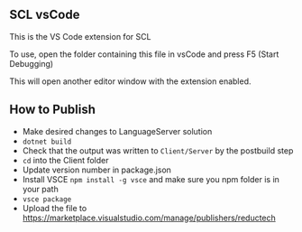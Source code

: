 ## SCL vsCode

This is the VS Code extension for SCL

To use, open the folder containing this file in vsCode and press F5 (Start Debugging)

This will open another editor window with the extension enabled.

## How to Publish

- Make desired changes to LanguageServer solution
- `dotnet build`
- Check that the output was written to `Client/Server` by the postbuild step
- `cd` into the Client folder
- Update version number in package.json
- Install VSCE `npm install -g vsce` and make sure you npm folder is in your path
- `vsce package`
- Upload the file to https://marketplace.visualstudio.com/manage/publishers/reductech